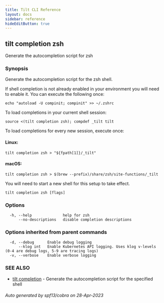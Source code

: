 ```yaml
---
title: Tilt CLI Reference
layout: docs
sidebar: reference
hideEditButton: true
---
```

## tilt completion zsh

Generate the autocompletion script for zsh

### Synopsis

Generate the autocompletion script for the zsh shell.

If shell completion is not already enabled in your environment you will need
to enable it.  You can execute the following once:

	echo "autoload -U compinit; compinit" >> ~/.zshrc

To load completions in your current shell session:

	source <(tilt completion zsh); compdef _tilt tilt

To load completions for every new session, execute once:

#### Linux:

	tilt completion zsh > "${fpath[1]}/_tilt"

#### macOS:

	tilt completion zsh > $(brew --prefix)/share/zsh/site-functions/_tilt

You will need to start a new shell for this setup to take effect.


```
tilt completion zsh [flags]
```

### Options

```
  -h, --help              help for zsh
      --no-descriptions   disable completion descriptions
```

### Options inherited from parent commands

```
  -d, --debug      Enable debug logging
      --klog int   Enable Kubernetes API logging. Uses klog v-levels (0-4 are debug logs, 5-9 are tracing logs)
  -v, --verbose    Enable verbose logging
```

### SEE ALSO

* [tilt completion](tilt_completion.html)	 - Generate the autocompletion script for the specified shell

###### Auto generated by spf13/cobra on 28-Apr-2023
